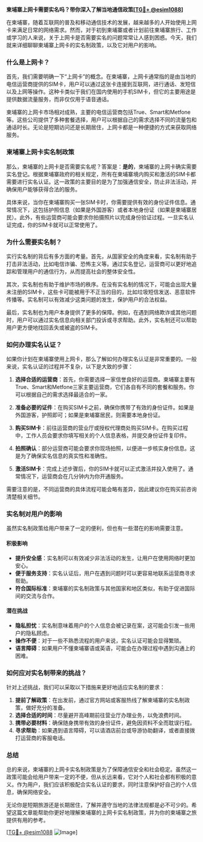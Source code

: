 **柬埔寨上网卡需要实名吗？带你深入了解当地通信政策[[TG💪+ @esim1088](https://t.me/s/esim1088)]**

在柬埔寨，随着互联网的普及和移动通信技术的发展，越来越多的人开始使用上网卡来满足日常的网络需求。然而，对于初到柬埔寨或者计划前往柬埔寨旅行、工作或学习的人来说，关于上网卡是否需要实名的问题常常让人感到困惑。今天，我们就来详细聊聊柬埔寨上网卡的实名制政策，以及它对用户的影响。

### **什么是上网卡？**
首先，我们需要明确一下“上网卡”的概念。在柬埔寨，上网卡通常指的是由当地的电信运营商提供的SIM卡，用户可以通过这张卡连接到互联网，进行通话、发短信以及上网等操作。这种卡类似于我们在国内使用的手机SIM卡，但它的主要用途是提供数据流量服务，而非仅仅用于语音通话。

柬埔寨的上网卡市场相对成熟，主要的电信运营商包括True、Smart和Metfone等。这些公司提供了多种套餐选择，用户可以根据自己的需求选择不同的流量包和通话时长。无论是短期访问还是长期居住，上网卡都是一种便捷的方式来获取网络服务。

### **柬埔寨上网卡实名制政策**
那么，柬埔寨的上网卡是否需要实名呢？答案是：**是的**，柬埔寨的上网卡确实需要实名登记。根据柬埔寨政府的相关规定，所有在柬埔寨境内购买和激活的SIM卡都需要进行实名认证。这一政策的主要目的是为了加强通信安全，防止非法活动，并确保用户能够获得合法的服务。

具体来说，当你在柬埔寨购买一张SIM卡时，你需要提供有效的身份证件信息。通常情况下，这包括护照信息（如果是外国游客）或者本地身份证（如果是柬埔寨居民）。此外，有些运营商可能会要求你拍摄照片以完成身份验证过程。一旦实名认证完成，你的SIM卡就可以正常使用了。

### **为什么需要实名制？**
实行实名制的背后有多方面的考量。首先，从国家安全的角度来看，实名制有助于打击非法活动，比如电信诈骗、恐怖主义等。通过实名登记，运营商可以更好地追踪和管理用户的通信行为，从而提高社会的整体安全性。

其次，实名制也有助于维护市场的秩序。在没有实名制的情况下，可能会出现大量未注册的SIM卡，这些卡可能被用于不正当的目的，比如垃圾短信发送、恶意软件传播等。实名制可以有效减少这类问题的发生，保护用户的合法权益。

最后，实名制也为用户本身提供了更多的保障。例如，在遇到网络欺诈或其他问题时，用户可以通过实名信息向相关部门投诉或寻求帮助。此外，实名制还可以帮助用户更方便地找回丢失或被盗的SIM卡。

### **如何办理实名认证？**
如果你计划在柬埔寨使用上网卡，那么了解如何办理实名认证是非常重要的。一般来说，实名认证的过程并不复杂，以下是大致的步骤：

1. **选择合适的运营商**：首先，你需要选择一家信誉良好的运营商。柬埔寨主要有True、Smart和Metfone三家主要运营商，它们各自有不同的套餐和服务。你可以根据自己的需求选择最适合的一家。

2. **准备必要的证件**：在购买SIM卡之前，确保你携带了有效的身份证件。如果是外国游客，护照即可；如果是柬埔寨居民，则需要本地身份证。

3. **购买SIM卡**：前往运营商的营业厅或授权代理商处购买SIM卡。在购买过程中，工作人员会要求你填写相关的个人信息表格，并提交身份证件复印件。

4. **拍照确认**：部分运营商可能会要求你现场拍照，以便进一步核实身份信息。这是为了确保实名信息的真实性和准确性。

5. **激活SIM卡**：完成上述步骤后，你的SIM卡就可以正式激活并投入使用了。通常情况下，运营商会在几分钟内为你开通服务。

需要注意的是，不同运营商的具体流程可能会略有差异，因此建议你在购买前咨询清楚相关细节。

### **实名制对用户的影响**
虽然实名制政策给用户带来了一定的便利，但也有一些潜在的影响需要注意。

#### **积极影响**
- **提升安全感**：实名制可以有效减少非法活动的发生，让用户在使用网络时更加安心。
- **便于服务支持**：实名认证后，用户在遇到问题时可以更容易地联系运营商寻求帮助。
- **符合国际标准**：柬埔寨的实名制政策与其他国家和地区类似，有助于促进国际间的交流与合作。

#### **潜在挑战**
- **隐私担忧**：实名制意味着用户的个人信息会被记录在案，这可能会引发一些用户的隐私顾虑。
- **操作不便**：对于一些不熟悉流程的用户来说，实名认证可能会显得繁琐。
- **语言障碍**：如果用户不懂柬埔寨语或英语，可能会在办理过程中遇到沟通上的困难。

### **如何应对实名制带来的挑战？**
针对上述挑战，我们可以采取以下措施来更好地适应实名制的要求：

1. **提前了解政策**：在出发前，通过官方网站或客服热线了解柬埔寨的实名制政策，做好充分的准备。
2. **选择合适的时间**：尽量避开高峰期前往营业厅办理业务，以免浪费时间。
3. **携带必要材料**：确保随身携带有效的身份证件，避免因资料不全而耽误行程。
4. **寻求帮助**：如果遇到语言障碍，可以请酒店前台或导游协助翻译，或者直接拨打运营商的客服电话。

### **总结**
总的来说，柬埔寨的上网卡实名制政策是为了保障通信安全和社会稳定。虽然这一政策可能会给用户带来一定的不便，但从长远来看，它对个人和社会都有积极的意义。作为用户，我们应该积极配合实名认证的要求，同时注意保护好自己的个人信息，确保网络安全。

无论你是短期旅游还是长期居住，了解并遵守当地的法律法规都是必不可少的。希望这篇文章能帮助你更好地理解柬埔寨的上网卡实名制政策，并为你的柬埔寨之旅提供有用的参考。

[[TG💪+ @esim1088](https://t.me/s/esim1088) ![Image](https://i.postimg.cc/4NQfJmqS/Snipaste-2025-05-13-00-14-12.png)]